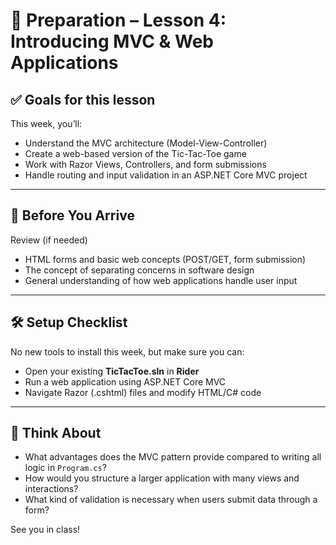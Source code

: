 # 🧰 Preparation – Lesson 4: Introducing MVC & Web Applications

## ✅ Goals for this lesson
This week, you’ll:

- Understand the MVC architecture (Model-View-Controller)
- Create a web-based version of the Tic-Tac-Toe game
- Work with Razor Views, Controllers, and form submissions
- Handle routing and input validation in an ASP.NET Core MVC project

---

## 🧠 Before You Arrive

Review (if needed)

- HTML forms and basic web concepts (POST/GET, form submission)
- The concept of separating concerns in software design
- General understanding of how web applications handle user input

---

## 🛠 Setup Checklist

No new tools to install this week, but make sure you can:

- Open your existing **TicTacToe.sln** in **Rider**
- Run a web application using ASP.NET Core MVC
- Navigate Razor (.cshtml) files and modify HTML/C# code

---

## 💬 Think About

- What advantages does the MVC pattern provide compared to writing all logic in `Program.cs`?
- How would you structure a larger application with many views and interactions?
- What kind of validation is necessary when users submit data through a form?

See you in class!
